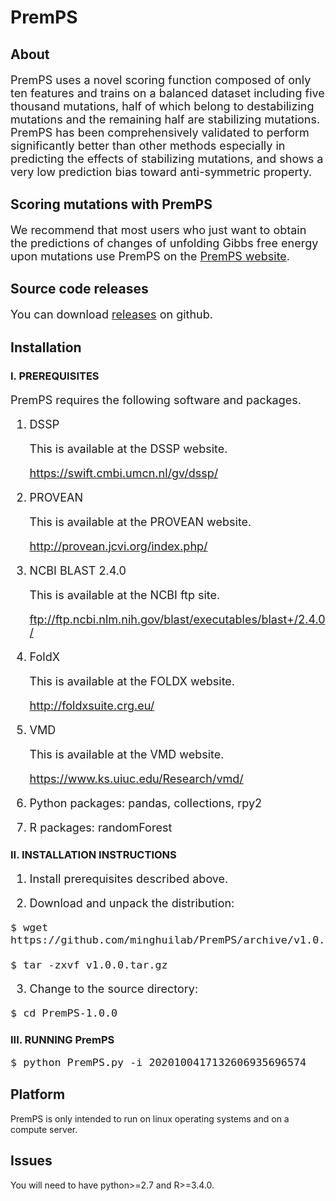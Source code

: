 # PremPS
## About
<font size=4> 
  
PremPS uses a novel scoring function composed of only ten features and trains on a balanced dataset including five thousand mutations, half of which belong to destabilizing mutations and the remaining half are stabilizing mutations. PremPS has been comprehensively validated to perform significantly better than other methods especially in predicting the effects of stabilizing mutations, and shows a very low prediction bias toward anti-symmetric property. 
  
</font>

## Scoring mutations with PremPS
<font size=4> 

We recommend that most users who just want to obtain the predictions of changes of unfolding Gibbs free energy upon mutations use PremPS on the [PremPS website](https://lilab.jysw.suda.edu.cn/research/PremPS/).

</font>

## Source code releases
<font size=4> 
  
You can download [releases](https://github.com/minghuilab/PremPS/releases) on github.

</font>

## Installation

### I. PREREQUISITES

<font size=4>
 
PremPS requires the following software and packages.

1. DSSP

   This is available at the DSSP website.

   https://swift.cmbi.umcn.nl/gv/dssp/

2. PROVEAN

   This is available at the PROVEAN website.

   http://provean.jcvi.org/index.php/

3. NCBI BLAST 2.4.0

   This is available at the NCBI ftp site.

   ftp://ftp.ncbi.nlm.nih.gov/blast/executables/blast+/2.4.0/

4. FoldX

   This is available at the FOLDX website.

   http://foldxsuite.crg.eu/

5. VMD

   This is available at the VMD website.

   https://www.ks.uiuc.edu/Research/vmd/

6. Python packages: pandas, collections, rpy2

7. R packages: randomForest

</font>

### II. INSTALLATION INSTRUCTIONS

<font size=4>

1. Install prerequisites described above.

2. Download and unpack the distribution:

<font size=4>

	$ wget https://github.com/minghuilab/PremPS/archive/v1.0.0.tar.gz

	$ tar -zxvf v1.0.0.tar.gz

</font> 

3. Change to the source directory:

<font size=4>

	$ cd PremPS-1.0.0

</font> 

</font>

### III. RUNNING PremPS

<font size=4>

	$ python PremPS.py -i 2020100417132606935696574

</font> 

## Platform
PremPS is only intended to run on linux operating systems and on a compute server.

## Issues
You will need to have python>=2.7 and R>=3.4.0.

